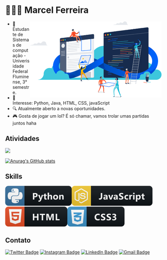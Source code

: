 
# 👨🏻‍💻 Marcel Ferreira

<img align="right"  src="https://github.com/marcelelvis/marcelelvis/blob/main/foto.png" width="425px"/>

- 🌱 Estudante de Sistemas de computação - Univerisidade Federal Fluminense, 3° semestre.
- 💙 Interesse: Python, Java, HTML, CSS, javaScript
- 🔍  Atualmente aberto a novas oportunidades.
- 🎮 Gosta de jogar um lol? É só chamar, vamos trolar umas partidas juntos haha




## Atividades


<img  src="https://github-readme-stats.vercel.app/api/top-langs/?username=marcelelvis&layout=compact"/> 

[![Anurag's GitHub stats](https://github-readme-stats.vercel.app/api?username=marcelelvis&show_icons=true&theme=dark)](https://github.com/marcelelvis/github-readme-stats)


## Skills
![Language1](https://raw.githubusercontent.com/8bithemant/8bithemant/master/svg/dev/languages/python.svg)![Language1](https://raw.githubusercontent.com/8bithemant/8bithemant/master/svg/dev/languages/js.svg)![Language1](https://raw.githubusercontent.com/8bithemant/8bithemant/master/svg/dev/languages/html.svg)![Language1](https://raw.githubusercontent.com/MikeCodesDotNET/ColoredBadges/master/svg/dev/languages/css3.svg)

## Contato

[![Twitter Badge](https://img.shields.io/badge/-@maarcelelvis-6495ED?style=flat-square&labelColor=6495ED&logo=twitter&logoColor=white&link=https://twitter.com/maarcelelvis)](https://twitter.com/maarcelelvis)
[![Instagram Badge](https://img.shields.io/badge/-@maarcelelvis-a44fd3?style=flat-square&labelColor=a44fd3&logo=instagram&logoColor=white&link=https://www.instagram.com/maarcelelvis)](https://www.instagram.com/maarcelelvis)
[![LinkedIn Badge](https://img.shields.io/badge/-Marcel%20Ferreira-6495ED?style=flat-square&labelColor=6495ED&logo=linkedin&logoColor=white&link=https://www.linkedin.com/in/marcel-ferreira)](https://www.linkedin.com/in/marcel-ferreira)
[![Gmail Badge](https://img.shields.io/badge/-marcel.elvis11@gmail.com-c13232?style=flat-square&logo=Gmail&logoColor=white&link=mailto:marcel.elvis11@gmail.com)](mailto:marcel.elvis11@gmail.com)


